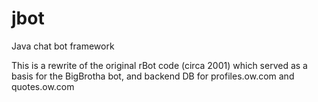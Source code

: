 # jbot
Java chat bot framework

This is a rewrite of the original rBot code (circa 2001) which served as a basis 
for the BigBrotha bot, and backend DB for profiles.ow.com and quotes.ow.com

